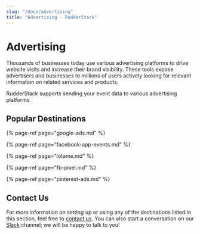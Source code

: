 ```yaml
---
slug: "/docs/advertising"
title: "Advertising - RudderStack"
---
```


# Advertising

Thousands of businesses today use various advertising platforms to drive website visits and increase their brand visibility. These tools expose advertisers and businesses to millions of users actively looking for relevant information on related services and products.

RudderStack supports sending your event data to various advertising platforms.

## Popular Destinations

{% page-ref page="google-ads.md" %}

{% page-ref page="facebook-app-events.md" %}

{% page-ref page="lotame.md" %}

{% page-ref page="fb-pixel.md" %}

{% page-ref page="pinterest-ads.md" %}

## Contact Us

For more information on setting up or using any of the destinations listed in this section, feel free to [contact us](mailto:%20docs@rudderstack.com). You can also start a conversation on our [Slack](https://resources.rudderstack.com/join-rudderstack-slack) channel; we will be happy to talk to you!
